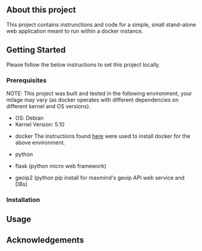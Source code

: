 ## About this project

This project contains instrunctions and code for a simple, small stand-alone web application meant to run within a docker instance.

## Getting Started

Please follow the below instructions to set this project locally.


### Prerequisites

NOTE: This project was built and tested in the following environment, your milage may vary (as docker operates with different dependencies on different kernel and OS versions).

- OS: Debian
- Kernel Version: 5.10

* docker 
  The instructions found [here](https://docs.docker.com/engine/install/debian/) were used to install docker for the above environment.

* python

* flask (python micro web framework)

* geoip2 (python pip install for maxmind's geoip API web service and DBs)

### Installation 





## Usage


## Acknowledgements

